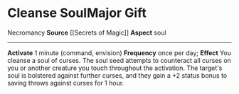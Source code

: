 ﻿---
element: null
id: '82'
item_category: Relics
name: Cleanse Soul
prerequisite: null
rarity: Common
school: Necromancy
source: '[[DATABASE/source/Secrets of Magic|Secrets of Magic]]'
trait:
- '[[DATABASE/trait/Necromancy|Necromancy]]'
type: Relic Major Gift

---
# Cleanse Soul<span class="item-type">Major Gift</span>

<span class="item-trait">Necromancy</span>
**Source** [[Secrets of Magic]] 
**Aspect** soul

---
**Activate** 1 minute (command, envision) **Frequency** once per day; **Effect** You cleanse a soul of curses. The soul seed attempts to counteract all curses on you or another creature you touch throughout the activation. The target's soul is bolstered against further curses, and they gain a +2 status bonus to saving throws against curses for 1 hour.